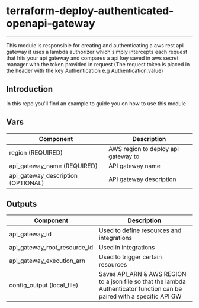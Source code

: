 <!-- markdownlint-disable -->
# terraform-deploy-authenticated-openapi-gateway

---
This module is responsible for creating and authenticating a aws rest api gateway
it uses a lambda authorizer which simply intercepts each request that hits your api gateway and compares a api key saved in aws secret manager with the token provided
in request (The request token is placed in the header with the key Authentication e.g Authentication:value)


## Introduction
In this repo you'll find an example to guide you on how to use this module 


## Vars

| Component                          | Description                         |
|------------------------------------|-------------------------------------|
| region (REQUIRED)                  | AWS region to deploy api gateway to |
| api_gateway_name (REQUIRED)        | API gateway name                    |
| api_gateway_description (OPTIONAL) | API gateway description             |

## Outputs

| Component                    | Description                                                                                                              |
|------------------------------|--------------------------------------------------------------------------------------------------------------------------|
| api_gateway_id               | Used to define resources and integrations                                                                                |
| api_gateway_root_resource_id | Used in integrations                                                                                                     |
| api_gateway_execution_arn    | Used to trigger certain resources                                                                                      |
| config_output (local_file)   | Saves API_ARN & AWS REGION to a json file so that the lambda Authenticator function can be paired with a specific API GW |



